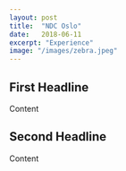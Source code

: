 ```yaml
---
layout: post
title:  "NDC Oslo"
date:   2018-06-11
excerpt: "Experience"
image: "/images/zebra.jpeg"
---
```


## First Headline

Content

## Second Headline

Content